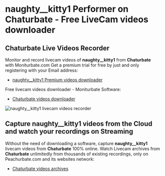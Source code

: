 # naughty__kitty1 Performer on Chaturbate - Free LiveCam videos downloader

## Chaturbate Live Videos Recorder

Monitor and record livecam videos of **naughty__kitty1** from **Chaturbate** with Moniturbate.com
Get a premium trial for free by just and only registering with your Email address:
* [naughty__kitty1 Premium videos downloader](https://moniturbate.com/request-demo-licence-key.html)

Free livecam videos downloader - Moniturbate Software:
* [Chaturbate videos downloader](https://moniturbate.com/moniturbate-download-software.html)

![naughty__kitty1 livecam videos recorder](https://peachurnet.com/templates/moniturbate-software.png)


## Capture naughty__kitty1 videos from the Cloud and watch your recordings on Streaming

Without the need of downloading a software, capture **naughty__kitty1** livecam videos from **Chaturbate** 100% online.
Watch Livecam archives from **Chaturbate** unlimitedly from thousands of existing recordings, only on Peachurbate.com and its websites network:
* [Chaturbate videos archives](https://peachurnet.com/)